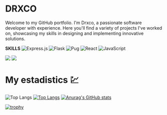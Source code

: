 # DRXCO

Welcome to my GitHub portfolio. I'm Drxco, a passionate software developer with experience. Here you'll find a variety of projects I've worked on, showcasing my skills in designing and implementing innovative solutions.

**SKILLS**
![Express.js](https://img.shields.io/badge/express.js-%23404d59.svg?style=for-the-badge&logo=express&logoColor=%2361DAFB)
![Flask](https://img.shields.io/badge/flask-%23000.svg?style=for-the-badge&logo=flask&logoColor=white)
![Pug](https://img.shields.io/badge/Pug-FFF?style=for-the-badge&logo=pug&logoColor=A86454)
![React](https://img.shields.io/badge/react-%2320232a.svg?style=for-the-badge&logo=react&logoColor=%2361DAFB)
![JavaScript](https://img.shields.io/badge/javascript-%23323330.svg?style=for-the-badge&logo=javascript&logoColor=%23F7DF1E)

![](https://komarev.com/ghpvc/?username=drxcodev)
![](https://img.shields.io/badge/Packages%20created-2-%3CCOLOR%3E)

# My estadistics 💹
![Top Langs](https://github-readme-stats.vercel.app/api/top-langs/?username=drxcodev&show_progress=true&theme=radical)
[![Top Langs](https://github-readme-stats.vercel.app/api/top-langs/?username=drxcodev&layout=donut-vertical&theme=radical)](https://github.com/anuraghazra/github-readme-stats)
[![Anurag's GitHub stats](https://github-readme-stats.vercel.app/api?username=drxcodev&show_icons=true&theme=radical)](https://github.com/anuraghazra/github-readme-stats)

[![trophy](https://github-profile-trophy.vercel.app/?username=drxcodev)](https://github.com/ryo-ma/github-profile-trophy)
